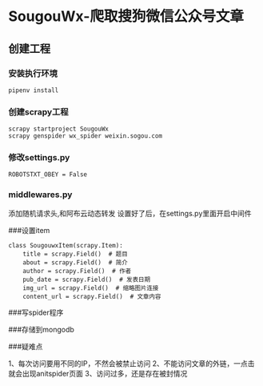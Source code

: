# SougouWx-爬取搜狗微信公众号文章

## 创建工程

### 安装执行环境
```
pipenv install 
```

### 创建scrapy工程

```
scrapy startproject SougouWx
scrapy genspider wx_spider weixin.sogou.com
```

### 修改settings.py

```
ROBOTSTXT_OBEY = False
```

### middlewares.py 

添加随机请求头,和阿布云动态转发
设置好了后，在settings.py里面开启中间件


###设置item

```
class SougouwxItem(scrapy.Item):
    title = scrapy.Field()  # 题目
    about = scrapy.Field()  # 简介
    author = scrapy.Field()  # 作者
    pub_date = scrapy.Field()  # 发表日期
    img_url = scrapy.Field()  # 缩略图片连接
    content_url = scrapy.Field()  # 文章内容
```

###写spider程序

###存储到mongodb


###疑难点

1、每次访问要用不同的IP，不然会被禁止访问
2、不能访问文章的外链，一点击就会出现anitspider页面
3、访问过多，还是存在被封情况